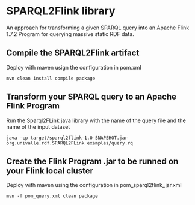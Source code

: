 # SPARQL2Flink library

An approach for transforming a given SPARQL query into an Apache Flink 1.7.2 Program for querying massive static RDF data. 

## Compile the SPARQL2Flink artifact

Deploy with maven usign the configuration in pom.xml

```
mvn clean install compile package
```

## Transform your SPARQL query to an Apache Flink Program

Run the Sparql2FLink java library with the name of the query file and the name of the input dataset

```
java -cp target/sparql2flink-1.0-SNAPSHOT.jar org.univalle.rdf.SPARQL2FLink examples/query.rq
```

## Create the Flink Program .jar to be runned on your Flink local cluster

Deploy with maven using the configuration in pom_sparql2flink_jar.xml

```
mvn -f pom_query.xml clean package
```
